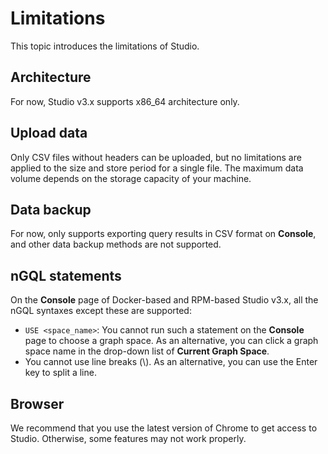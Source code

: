 # Limitations

This topic introduces the limitations of Studio.

## Architecture

For now, Studio v3.x supports x86_64 architecture only.

## Upload data

<!--
During the public beta of NebulaGraph Cloud Service, Studio on Cloud has these limitations:

- Only CSV files without headers are supported, and only commas are separators separator.
- Each file of a maximum of 100 MB is supported.
- A total amount of a maximum of 1 GB is supported for each NebulaGraph graph instance.
- Each file is stored for only one calendar day.

-->

Only CSV files without headers can be uploaded, but no limitations are applied to the size and store period for a single file. The maximum data volume depends on the storage capacity of your machine.

## Data backup

For now, only supports exporting query results in CSV format on **Console**, and other data backup methods are not supported.

## nGQL statements

On the **Console** page of Docker-based and RPM-based Studio v3.x, all the nGQL syntaxes except these are supported:

- `USE <space_name>`: You cannot run such a statement on the **Console** page to choose a graph space. As an alternative, you can click a graph space name in the drop-down list of **Current Graph Space**.
- You cannot use line breaks (\\). As an alternative, you can use the Enter key to split a line.

<!--
For Studio on Cloud, besides the preceding syntax, you cannot run these account and role management statements on the Console page:

- `CREATE USER`
- `ALTER USER`
- `CHANGE PASSWORD`
- `DROP USER`
- `GRANT ROLE`
- `REVOKE ROLE`  

For more information about the preceding statements, see [User management](../../7.data-security/1.authentication/2.management-user.md).
-->

## Browser

We recommend that you use the latest version of Chrome to get access to Studio. Otherwise, some features may not work properly.
